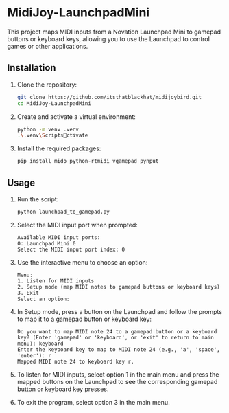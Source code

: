 
# MidiJoy-LaunchpadMini

This project maps MIDI inputs from a Novation Launchpad Mini to gamepad buttons or keyboard keys, allowing you to use the Launchpad to control games or other applications.

## Installation

1. Clone the repository:
   ```bash
   git clone https://github.com/itsthatblackhat/midijoybird.git
   cd MidiJoy-LaunchpadMini
   ```

2. Create and activate a virtual environment:
   ```bash
   python -m venv .venv
   .\.venv\Scriptsctivate
   ```

3. Install the required packages:
   ```bash
   pip install mido python-rtmidi vgamepad pynput
   ```

## Usage

1. Run the script:
   ```bash
   python launchpad_to_gamepad.py
   ```

2. Select the MIDI input port when prompted:
   ```
   Available MIDI input ports:
   0: Launchpad Mini 0
   Select the MIDI input port index: 0
   ```

3. Use the interactive menu to choose an option:
   ```
   Menu:
   1. Listen for MIDI inputs
   2. Setup mode (map MIDI notes to gamepad buttons or keyboard keys)
   3. Exit
   Select an option: 
   ```

4. In Setup mode, press a button on the Launchpad and follow the prompts to map it to a gamepad button or keyboard key:
   ```
   Do you want to map MIDI note 24 to a gamepad button or a keyboard key? (Enter 'gamepad' or 'keyboard', or 'exit' to return to main menu): keyboard
   Enter the keyboard key to map to MIDI note 24 (e.g., 'a', 'space', 'enter'): r
   Mapped MIDI note 24 to keyboard key r.
   ```

5. To listen for MIDI inputs, select option 1 in the main menu and press the mapped buttons on the Launchpad to see the corresponding gamepad button or keyboard key presses.

6. To exit the program, select option 3 in the main menu.
